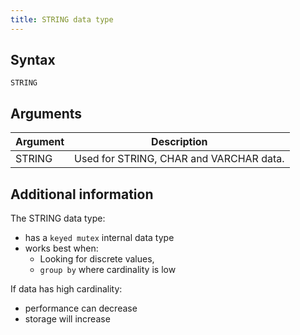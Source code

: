```yaml
---
title: STRING data type
---
```


## Syntax

```
STRING
```

## Arguments

| Argument | Description |
|---|---|
| STRING | Used for STRING, CHAR and VARCHAR data. |

## Additional information

The STRING data type:
* has a `keyed mutex` internal data type
* works best when:
  * Looking for discrete values,
  * `group by` where cardinality is low

If data has high cardinality:
* performance can decrease
* storage will increase
